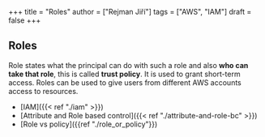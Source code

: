 +++ 
title = "Roles"
author = ["Rejman Jiří"]
tags = ["AWS", "IAM"]
draft = false
+++ 
## Roles 
Role states what the principal can do with such a role and also **who can take that role**, this is called **trust policy**. It is used to grant short-term access. Roles can be used to give users from different AWS accounts access to resources.

- [IAM]({{< ref "./iam" >}})
- [Attribute and Role based control]({{< ref "./attribute-and-role-bc" >}})
- [Role vs policy]({{ref "./role_or_policy"}})
